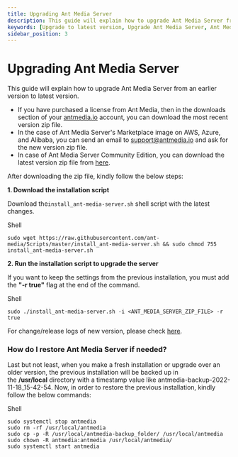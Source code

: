 ```yaml
---
title: Upgrading Ant Media Server
description: This guide will explain how to upgrade Ant Media Server from an earlier version to latest version.
keywords: [Upgrade to latest version, Upgrade Ant Media Server, Ant Media Server Documentation, Ant Media Server Tutorials]
sidebar_position: 3
---
```


# Upgrading Ant Media Server
This guide will explain how to upgrade Ant Media Server from an earlier version to latest version.

-   If you have purchased a license from Ant Media, then in the downloads section of your [antmedia.io](https://antmedia.io/my-account/downloads/) account, you can download the most recent version zip file. 
-   In the case of Ant Media Server's Marketplace image on AWS, Azure, and Alibaba, you can send an email to support@antmedia.io and ask for the new version zip file.
-   In case of Ant Media Server Community Edition, you can download the latest version zip file from [h](https://github.com/ant-media/Ant-Media-Server/releases)[ere](https://github.com/ant-media/Ant-Media-Server/releases).

After downloading the zip file, kindly follow the below steps:

**1. Download the installation script**

Download the`install_ant-media-server.sh` shell script with the latest changes.

Shell

```shell
sudo wget https://raw.githubusercontent.com/ant-media/Scripts/master/install_ant-media-server.sh && sudo chmod 755 install_ant-media-server.sh
```

  
**2. Run the installation script to upgrade the server**

If you want to keep the settings from the previous installation, you must add the **"-r true"** flag at the end of the command.

Shell

```shell
sudo ./install_ant-media-server.sh -i <ANT_MEDIA_SERVER_ZIP_FILE> -r true
```

For change/release logs of new version, please check [here](https://github.com/ant-media/Ant-Media-Server/releases).

### **How do I restore Ant Media Server if needed?**

Last but not least, when you make a fresh installation or upgrade over an older version, the previous installation will be backed up in the **/usr/local** directory with a timestamp value like antmedia-backup-2022-11-18_15-42-54. Now, in order to restore the previous installation, kindly follow the below commands:

Shell

```shell
sudo systemctl stop antmedia
sudo rm -rf /usr/local/antmedia
sudo cp -p -R /usr/local/antmedia-backup_folder/ /usr/local/antmedia
sudo chown -R antmedia:antmedia /usr/local/antmedia/
sudo systemctl start antmedia
```
